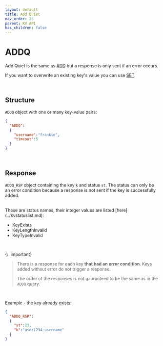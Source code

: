 ```yaml
---
layout: default
title: Add Quiet
nav_order: 25
parent: KV API
has_children: false
---
```


# ADDQ
Add Quiet is the same as [ADD](../kvadd/kvadd.md) but a response is only sent if an error occurs.
<br/>

If you want to overwrite an existing key's value you can use [SET](../kvset/kvset.md).

<br/>

## Structure

`ADDQ` object with one or many key-value pairs:

```json
{
  "ADDQ":
  {
    "username":"frankie",
    "timeout":5
  }
}
```

<br/>


## Response
`ADDQ_RSP` object containing the key `k` and status `st`. The status can only be an error condition because a response is not sent if the key is successfully added.

<br/>
These are status names, their integer values are listed [here](../kvstatuslist.md):

- KeyExists
- KeyLengthInvalid
- KeyTypeInvalid

<br/>

{: .important}
> There is a response for each key **that had an error condition**. Keys added without error do not trigger a response.
>
> The order of the responses is not gauranteed to be the same as in the `ADDQ` query.


<br/>

Example - the key already exists:

```json
{
  "ADDQ_RSP":
  {
    "st":23,
    "k":"user1234_username"
  }
}
```
